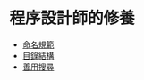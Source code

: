 # 程序設計師的修養

- [命名規範](naming-rules.md)
- [目錄結構](directory-structure.md)
- [善用搜尋](use-search-engine.md)
